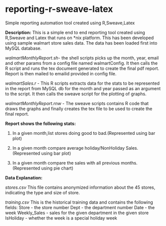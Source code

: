 # reporting-r-sweave-latex
Simple reporting automation tool created using R,Sweave,Latex

**Description:**
This is a simple end to end reporting tool created using R,Sweave and Latex that runs on *nix platform.
This has been developed using sample walmart store sales data.
The data has been loaded first into MySQL database.

_walmartMonthlyReport.sh_- the shell scripts picks up the month, year, email and other params from a config file named walmartConfig. It then calls the R script and runs the tex document generated to create the final pdf report. Report is then mailed to emailid provided in config file.

_walmartSales.r_ - This R scripts extracts data for the stats to be represented in the report from MySQL db for the month and year passed as an argument to the script. It then calls the sweave script for the plotting of graphs.

_walmartMonthlyReport.rnw_ - The sweave scripts contains R code that draws the graphs and finally creates the tex file to be used to create the final report.

**Report shows the following stats:**

1. In a given month,list stores doing good to bad.(Represented using bar plot)

2. In a given month compare average holiday/NonHoliday Sales.(Represented using bar plot)

3. In a given month compare the sales with all previous months. (Represented using pie chart)

**Data Explanation:**

_stores.csv_
This file contains anonymized information about the 45 stores, indicating the type and size of store.

_training.csv_
This is the historical training data and contains the following fields:
Store - the store number
Dept - the department number
Date - the week
Weekly_Sales -  sales for the given department in the given store
IsHoliday - whether the week is a special holiday week

